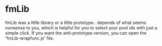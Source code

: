 # fmLib
fmLib was a little library or a little prototype.. depends of what seems nonsense to you, which is helpful for you to select your
post ids with just a simple click. If you want the anti-prototype version, you can open the 'fmLib-wrapfunc.js' file.
